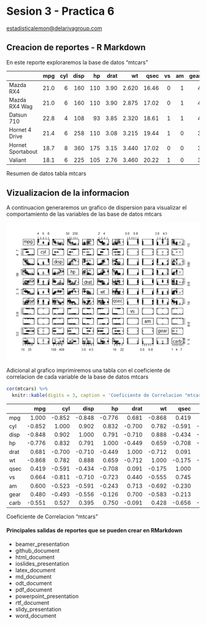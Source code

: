 Sesion 3 - Practica 6
================
<estadisticalemon@delarivagroup.com>

## Creacion de reportes - R Markdown

En este reporte exploraremos la base de datos “mtcars”

|                   |  mpg | cyl | disp |  hp | drat |    wt |  qsec | vs | am | gear | carb |
| ----------------- | ---: | --: | ---: | --: | ---: | ----: | ----: | -: | -: | ---: | ---: |
| Mazda RX4         | 21.0 |   6 |  160 | 110 | 3.90 | 2.620 | 16.46 |  0 |  1 |    4 |    4 |
| Mazda RX4 Wag     | 21.0 |   6 |  160 | 110 | 3.90 | 2.875 | 17.02 |  0 |  1 |    4 |    4 |
| Datsun 710        | 22.8 |   4 |  108 |  93 | 3.85 | 2.320 | 18.61 |  1 |  1 |    4 |    1 |
| Hornet 4 Drive    | 21.4 |   6 |  258 | 110 | 3.08 | 3.215 | 19.44 |  1 |  0 |    3 |    1 |
| Hornet Sportabout | 18.7 |   8 |  360 | 175 | 3.15 | 3.440 | 17.02 |  0 |  0 |    3 |    2 |
| Valiant           | 18.1 |   6 |  225 | 105 | 2.76 | 3.460 | 20.22 |  1 |  0 |    3 |    1 |

Resumen de datos tabla mtcars

## Vizualizacion de la informacion

A continuacion generaremos un grafico de dispersion para visualizar el
comportamiento de las variables de las base de datos mtcars

![](wSesion3-Practica6_files/figure-gfm/unnamed-chunk-3-1.png)<!-- -->

Adicional al grafico imprimiremos una tabla con el coeficiente de
correlacion de cada variable de la base de datos mtcars

``` r
cor(mtcars) %>%
  knitr::kable(digits = 3, caption = 'Coeficiente de Correlacion "mtcars"')
```

|      |     mpg |     cyl |    disp |      hp |    drat |      wt |    qsec |      vs |      am |    gear |    carb |
| ---- | ------: | ------: | ------: | ------: | ------: | ------: | ------: | ------: | ------: | ------: | ------: |
| mpg  |   1.000 | \-0.852 | \-0.848 | \-0.776 |   0.681 | \-0.868 |   0.419 |   0.664 |   0.600 |   0.480 | \-0.551 |
| cyl  | \-0.852 |   1.000 |   0.902 |   0.832 | \-0.700 |   0.782 | \-0.591 | \-0.811 | \-0.523 | \-0.493 |   0.527 |
| disp | \-0.848 |   0.902 |   1.000 |   0.791 | \-0.710 |   0.888 | \-0.434 | \-0.710 | \-0.591 | \-0.556 |   0.395 |
| hp   | \-0.776 |   0.832 |   0.791 |   1.000 | \-0.449 |   0.659 | \-0.708 | \-0.723 | \-0.243 | \-0.126 |   0.750 |
| drat |   0.681 | \-0.700 | \-0.710 | \-0.449 |   1.000 | \-0.712 |   0.091 |   0.440 |   0.713 |   0.700 | \-0.091 |
| wt   | \-0.868 |   0.782 |   0.888 |   0.659 | \-0.712 |   1.000 | \-0.175 | \-0.555 | \-0.692 | \-0.583 |   0.428 |
| qsec |   0.419 | \-0.591 | \-0.434 | \-0.708 |   0.091 | \-0.175 |   1.000 |   0.745 | \-0.230 | \-0.213 | \-0.656 |
| vs   |   0.664 | \-0.811 | \-0.710 | \-0.723 |   0.440 | \-0.555 |   0.745 |   1.000 |   0.168 |   0.206 | \-0.570 |
| am   |   0.600 | \-0.523 | \-0.591 | \-0.243 |   0.713 | \-0.692 | \-0.230 |   0.168 |   1.000 |   0.794 |   0.058 |
| gear |   0.480 | \-0.493 | \-0.556 | \-0.126 |   0.700 | \-0.583 | \-0.213 |   0.206 |   0.794 |   1.000 |   0.274 |
| carb | \-0.551 |   0.527 |   0.395 |   0.750 | \-0.091 |   0.428 | \-0.656 | \-0.570 |   0.058 |   0.274 |   1.000 |

Coeficiente de Correlacion “mtcars”

#### Principales salidas de reportes que se pueden crear en RMarkdown

  - beamer\_presentation
  - github\_document
  - html\_document
  - ioslides\_presentation
  - latex\_document
  - md\_document
  - odt\_document
  - pdf\_document
  - powerpoint\_presentation
  - rtf\_document
  - slidy\_presentation
  - word\_document
